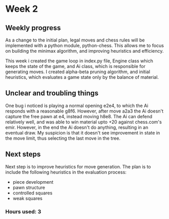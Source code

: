 # Week 2

## Weekly progress
As a change to the initial plan, legal moves and chess rules will be implemented with a python module, python-chess. This allows me to focus on building the minimax algorithm, and improving heuristics and efficiency.

This week i created the game loop in index.py file, Engine class which keeps the state of the game, and Ai class, which is responsible for generating moves. I created alpha-beta pruning algorithm, and initial heuristics, which evaluates a game state only by the balance of material.

## Unclear and troubling things
One bug i noticed is playing a normal opening e2e4, to which the Ai responds with a reasonable g8f6. However, after move a2a3 the Ai doesn't capture the free pawn at e4, instead moving h8e8. The Ai can defend relatively well, and was able to win material upto +20 against chess.com's emir. However, in the end the Ai doesn't do anything, resulting in an eventual draw. My suspicion is that it doesn't see improvement in state in the move limit, thus selecting the last move in the tree.


## Next steps
Next step is to improve heuristics for move generation. The plan is to include the following heuristics in the evaluation process:
- piece development
- pawn structure
- controlled squares
- weak squares

### Hours used: 3

